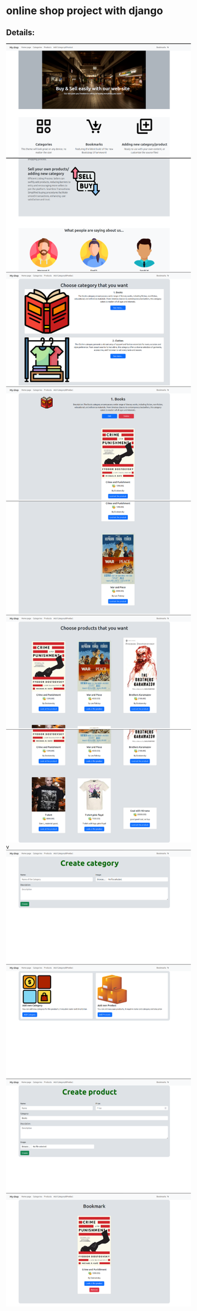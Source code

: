#   online shop project with django
## Details:

<img src="screensho0ts/1.png">
<img src="screensho0ts/2.png">

<img src="screensho0ts/3.png">
<img src="screensho0ts/4.png">
<img src="screensho0ts/5.png">
<img src="screensho0ts/6.png">
<img src="screensho0ts/7.png">
v<img src="screensho0ts/8.png">
<img src="screensho0ts/9.png">
<img src="screensho0ts/10.png">
<img src="screensho0ts/11.png">
